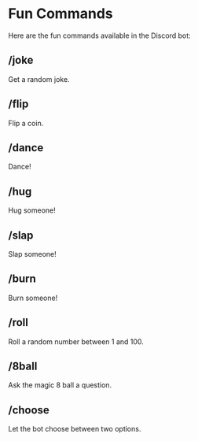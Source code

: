 <link rel="stylesheet" type="text/css" href="styles.css">

# Fun Commands

Here are the fun commands available in the Discord bot:

## /joke
Get a random joke.

## /flip
Flip a coin.

## /dance
Dance!

## /hug
Hug someone!

## /slap
Slap someone!

## /burn
Burn someone!

## /roll
Roll a random number between 1 and 100.

## /8ball
Ask the magic 8 ball a question.

## /choose
Let the bot choose between two options.
